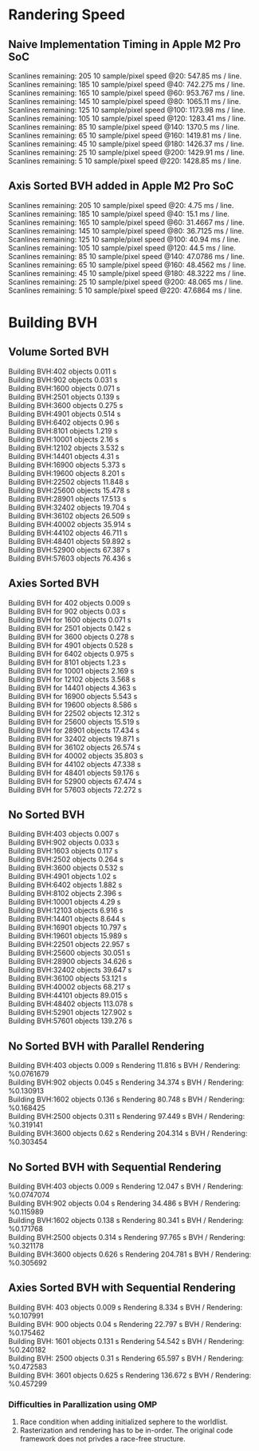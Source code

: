 # Randering Speed
## Naive Implementation Timing in Apple M2 Pro SoC
Scanlines remaining: 205 10 sample/pixel speed @20: 547.85 ms / line.<br> 
Scanlines remaining: 185 10 sample/pixel speed @40: 742.275 ms / line.<br> 
Scanlines remaining: 165 10 sample/pixel speed @60: 953.767 ms / line.<br> 
Scanlines remaining: 145 10 sample/pixel speed @80: 1065.11 ms / line.<br> 
Scanlines remaining: 125 10 sample/pixel speed @100: 1173.98 ms / line.<br> 
Scanlines remaining: 105 10 sample/pixel speed @120: 1283.41 ms / line.<br> 
Scanlines remaining: 85 10 sample/pixel speed @140: 1370.5 ms / line.<br> 
Scanlines remaining: 65 10 sample/pixel speed @160: 1419.81 ms / line.<br> 
Scanlines remaining: 45 10 sample/pixel speed @180: 1426.37 ms / line.<br> 
Scanlines remaining: 25 10 sample/pixel speed @200: 1429.91 ms / line.<br> 
Scanlines remaining: 5 10 sample/pixel speed @220: 1428.85 ms / line.<br> 
## Axis Sorted BVH added in Apple M2 Pro SoC
Scanlines remaining: 205 10 sample/pixel speed @20: 4.75 ms / line.<br> 
Scanlines remaining: 185 10 sample/pixel speed @40: 15.1 ms / line.<br> 
Scanlines remaining: 165 10 sample/pixel speed @60: 31.4667 ms / line.<br> 
Scanlines remaining: 145 10 sample/pixel speed @80: 36.7125 ms / line.<br> 
Scanlines remaining: 125 10 sample/pixel speed @100: 40.94 ms / line.<br> 
Scanlines remaining: 105 10 sample/pixel speed @120: 44.5 ms / line.<br> 
Scanlines remaining: 85 10 sample/pixel speed @140: 47.0786 ms / line.<br> 
Scanlines remaining: 65 10 sample/pixel speed @160: 48.4562 ms / line.<br> 
Scanlines remaining: 45 10 sample/pixel speed @180: 48.3222 ms / line.<br> 
Scanlines remaining: 25 10 sample/pixel speed @200: 48.065 ms / line.<br> 
Scanlines remaining: 5 10 sample/pixel speed @220: 47.6864 ms / line.<br> 

# Building BVH
## Volume Sorted BVH
Building BVH:402 objects 0.011 s<br>
Building BVH:902 objects 0.031 s<br>
Building BVH:1600 objects 0.071 s<br>
Building BVH:2501 objects 0.139 s<br>
Building BVH:3600 objects 0.275 s<br>
Building BVH:4901 objects 0.514 s<br>
Building BVH:6402 objects 0.96 s<br>
Building BVH:8101 objects 1.219 s<br>
Building BVH:10001 objects 2.16 s<br>
Building BVH:12102 objects 3.532 s<br>
Building BVH:14401 objects 4.31 s<br>
Building BVH:16900 objects 5.373 s<br>
Building BVH:19600 objects 8.201 s<br>
Building BVH:22502 objects 11.848 s<br>
Building BVH:25600 objects 15.478 s<br>
Building BVH:28901 objects 17.513 s<br>
Building BVH:32402 objects 19.704 s<br>
Building BVH:36102 objects 26.509 s<br>
Building BVH:40002 objects 35.914 s<br>
Building BVH:44102 objects 46.711 s<br>
Building BVH:48401 objects 59.892 s<br>
Building BVH:52900 objects 67.387 s<br>
Building BVH:57603 objects 76.436 s<br>

## Axies Sorted BVH
Building BVH for 402 objects 0.009 s<br>
Building BVH for 902 objects 0.03 s<br>
Building BVH for 1600 objects 0.071 s<br>
Building BVH for 2501 objects 0.142 s<br>
Building BVH for 3600 objects 0.278 s<br>
Building BVH for 4901 objects 0.528 s<br>
Building BVH for 6402 objects 0.975 s<br>
Building BVH for 8101 objects 1.23 s<br>
Building BVH for 10001 objects 2.169 s<br>
Building BVH for 12102 objects 3.568 s<br>
Building BVH for 14401 objects 4.363 s<br>
Building BVH for 16900 objects 5.543 s<br>
Building BVH for 19600 objects 8.586 s<br>
Building BVH for 22502 objects 12.312 s<br>
Building BVH for 25600 objects 15.519 s<br>
Building BVH for 28901 objects 17.434 s<br>
Building BVH for 32402 objects 19.871 s<br>
Building BVH for 36102 objects 26.574 s<br>
Building BVH for 40002 objects 35.803 s<br>
Building BVH for 44102 objects 47.338 s<br>
Building BVH for 48401 objects 59.176 s<br>
Building BVH for 52900 objects 67.474 s<br>
Building BVH for 57603 objects 72.272 s<br>

## No Sorted BVH
Building BVH:403 objects 0.007 s<br>
Building BVH:902 objects 0.033 s<br>
Building BVH:1603 objects 0.117 s<br>
Building BVH:2502 objects 0.264 s<br>
Building BVH:3600 objects 0.532 s<br>
Building BVH:4901 objects 1.02 s<br>
Building BVH:6402 objects 1.882 s<br>
Building BVH:8102 objects 2.396 s<br>
Building BVH:10001 objects 4.29 s<br>
Building BVH:12103 objects 6.916 s<br>
Building BVH:14401 objects 8.644 s<br>
Building BVH:16901 objects 10.797 s<br>
Building BVH:19601 objects 15.989 s<br>
Building BVH:22501 objects 22.957 s<br>
Building BVH:25600 objects 30.051 s<br>
Building BVH:28900 objects 34.626 s<br>
Building BVH:32402 objects 39.647 s<br>
Building BVH:36100 objects 53.121 s<br>
Building BVH:40002 objects 68.217 s<br>
Building BVH:44101 objects 89.015 s<br>
Building BVH:48402 objects 113.078 s<br>
Building BVH:52901 objects 127.902 s<br>
Building BVH:57601 objects 139.276 s<br>

## No Sorted BVH with Parallel Rendering
Building BVH:403 objects 0.009 s Rendering 11.816 s BVH / Rendering: %0.0761679 <br>
Building BVH:902 objects 0.045 s Rendering 34.374 s BVH / Rendering: %0.130913 <br>
Building BVH:1602 objects 0.136 s Rendering 80.748 s BVH / Rendering: %0.168425 <br>
Building BVH:2500 objects 0.311 s Rendering 97.449 s BVH / Rendering: %0.319141 <br>
Building BVH:3600 objects 0.62 s Rendering 204.314 s BVH / Rendering: %0.303454 <br>

## No Sorted BVH with Sequential Rendering
Building BVH:403 objects 0.009 s Rendering 12.047 s BVH / Rendering: %0.0747074 <br>
Building BVH:902 objects 0.04 s Rendering 34.486 s BVH / Rendering: %0.115989 <br>
Building BVH:1602 objects 0.138 s Rendering 80.341 s BVH / Rendering: %0.171768 <br>
Building BVH:2500 objects 0.314 s Rendering 97.765 s BVH / Rendering: %0.321178 <br>
Building BVH:3600 objects 0.626 s Rendering 204.781 s BVH / Rendering: %0.305692 <br>

## Axies Sorted BVH with Sequential Rendering
Building BVH: 403 objects 0.009 s Rendering 8.334 s BVH / Rendering: %0.107991<br>
Building BVH: 900 objects 0.04 s Rendering 22.797 s BVH / Rendering: %0.175462<br>
Building BVH: 1601 objects 0.131 s Rendering 54.542 s BVH / Rendering: %0.240182<br>
Building BVH: 2500 objects 0.31 s Rendering 65.597 s BVH / Rendering: %0.472583<br>
Building BVH: 3601 objects 0.625 s Rendering 136.672 s BVH / Rendering: %0.457299<br>

### Difficulties in Parallization using OMP
1. Race condition when adding initialized sephere to the worldlist.
2. Rasterization and rendering has to be in-order. The original code framework does not privdes a race-free structure. 


